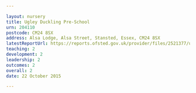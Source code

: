 ```yaml
---

layout: nursery
title: Ugley Duckling Pre-School
urn: 204110
postcode: CM24 8SX
address: Alsa Lodge, Alsa Street, Stansted, Essex, CM24 8SX
latestReportUrl: https://reports.ofsted.gov.uk/provider/files/2521377/urn/204110.pdf
teaching: 2
development: 2
leadership: 2
outcomes: 2
overall: 2
date: 22 October 2015

---
```

